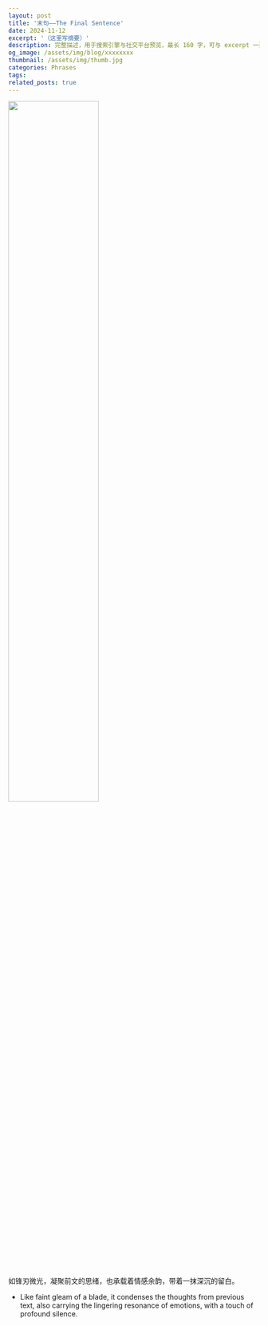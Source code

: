 ```yaml
---
layout: post
title: '末句——The Final Sentence'
date: 2024-11-12
excerpt: '（这里写摘要）'
description: 完整描述，用于搜索引擎与社交平台预览，最长 160 字，可与 excerpt 一致
og_image: /assets/img/blog/xxxxxxxx
thumbnail: /assets/img/thumb.jpg
categories: Phrases
tags: 
related_posts: true
---
```


<img src="{{ '/assets/img/blog/xxxxxxxx' | relative_url }}" style="width:60%;">

如锋刃微光，凝聚前文的思绪，也承载着情感余韵，带着一抹深沉的留白。

- Like faint gleam of a blade, it condenses the thoughts from previous text, also carrying the lingering resonance of emotions, with a touch of profound silence.